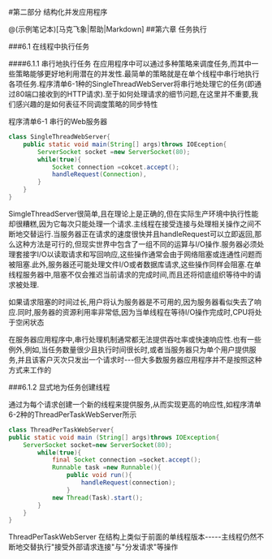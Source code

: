 #第二部分 结构化并发应用程序

@(示例笔记本)[马克飞象|帮助|Markdown]
##第六章 任务执行

###6.1 在线程中执行任务

####6.1.1 串行地执行任务
在应用程序中可以通过多种策略来调度任务,而其中一些策略能够更好地利用潜在的并发性.最简单的策略就是在单个线程中串行地执行各项任务.程序清单6-1种的SingleThreadWebServer将串行地处理它的任务(即通过80端口接收到的HTTP请求).至于如何处理请求的细节问题,在这里并不重要,我们感兴趣的是如何表征不同调度策略的同步特性


程序清单6-1 串行的Web服务器
```java
class SingleThreadWebServer{
	public static void main(String[] args)throws IOEception{
		ServerSocket socket =new ServerSocket(80);
		while(true){
			Socket connection =cokcet.accept();
			handleRequest(Connection),
		}
	}
}
```
SimgleThreadServer很简单,且在理论上是正确的,但在实际生产环境中执行性能却很糟糕,因为它每次只能处理一个请求.主线程在接受连接与处理相关操作之间不断地交替运行.当服务器正在请求的速度很快并且handleRequest可以立即返回,那么这种方法是可行的,但现实世界中包含了一组不同的运算与I/O操作.服务器必须处理套接字I/O以读取请求和写回响应,这些操作通常会由于网络阻塞或连通性问题而被阻塞.此外,服务器还可能处理文件I/O或者数据库请求,这些操作同样会阻塞.在单线程服务器中,阻塞不仅会推迟当前请求的完成时间,而且还将彻底组织等待中的请求被处理.

如果请求阻塞的时间过长,用户将认为服务器是不可用的,因为服务器看似失去了响应.同时,服务器的资源利用率非常低,因为当单线程在等待I/O操作完成时,CPU将处于空闲状态

在服务器应用程序中,串行处理机制通常都无法提供吞吐率或快速响应性.也有一些例外,例如,当任务数量很少且执行时间很长时,或者当服务器只为单个用户提供服务,并且该客户灭次只发出一个请求时---但大多数服务器应用程序并不是按照这种方式来工作的


###6.1.2 显式地为任务创建线程

通过为每个请求创建一个新的线程来提供服务,从而实现更高的响应性,如程序清单6-2种的ThreadPerTaskWebServer所示
```java
class ThreadPerTaskWebServer{
public static void main (String[] args)throws IOException{
	ServerSocket socket=new ServerSocket(80);
		while(true){
			final Socket connection =socket.accept();
			Runnable task =new Runnable(){
				public void run(){
					handleRequest(connection);
				}
			new Thread(Task).start();
		}	
	}
}
```
ThreadPerTaskWebServer 在结构上类似于前面的单线程版本-----主线程仍然不断地交替执行"接受外部请求连接"与"分发请求"等操作


